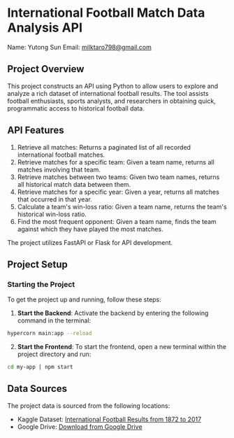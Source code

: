 # International Football Match Data Analysis API

Name: Yutong Sun
Email: milktaro798@gmail.com

## Project Overview
This project constructs an API using Python to allow users to explore and analyze a rich dataset of international football results. The tool assists football enthusiasts, sports analysts, and researchers in obtaining quick, programmatic access to historical football data.

## API Features
1. Retrieve all matches: Returns a paginated list of all recorded international football matches.
2. Retrieve matches for a specific team: Given a team name, returns all matches involving that team.
3. Retrieve matches between two teams: Given two team names, returns all historical match data between them.
4. Retrieve matches for a specific year: Given a year, returns all matches that occurred in that year.
5. Calculate a team's win-loss ratio: Given a team name, returns the team's historical win-loss ratio.
6. Find the most frequent opponent: Given a team name, finds the team against which they have played the most matches.

The project utilizes FastAPI or Flask for API development.

## Project Setup

### Starting the Project
To get the project up and running, follow these steps:

1. **Start the Backend**: Activate the backend by entering the following command in the terminal:
```bash
hypercorn main:app --reload
```
2. **Start the Frontend**: To start the frontend, open a new terminal within the project directory and run:
```bash
cd my-app | npm start
```

## Data Sources
The project data is sourced from the following locations:
- Kaggle Dataset: [International Football Results from 1872 to 2017](https://www.kaggle.com/datasets/martj42/international-football-results-from-1872-to-2017/data)
- Google Drive: [Download from Google Drive](https://drive.google.com/file/d/1SSqyJFeKe1mjGSo4IcHrphe_FyiVXynI/view?usp=drive_link)